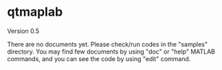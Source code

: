 # qtmaplab

Version 0.5

There are no documents yet. Please check/run codes in the "samples" directory.
You may find few documents by using "doc" or "help" MATLAB commands, and you can see the code by using "edit" command.



#
<!--
samplesにサンプル

(Advanpix)[https://www.advanpix.com/] を使ったmatlabによる量子カオス系の多倍長計算パッケージ
-->
